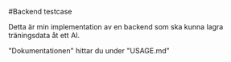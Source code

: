 #Backend testcase

Detta är min implementation av en backend som ska kunna lagra träningsdata åt ett AI.

"Dokumentationen" hittar du under "USAGE.md"

